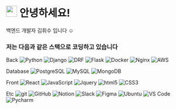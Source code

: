 <h1><img src="https://emojis.slackmojis.com/emojis/images/1531849430/4246/blob-sunglasses.gif?1531849430" width="30"/> 안녕하세요!</h1>


<p>백엔드 개발자 김휘수 입니다 ☺️ 

<h3> 저는 다음과 같은 스택으로 코딩하고 있습니다 </h3>
<p> Back
<img alt="Python" src="https://img.shields.io/badge/-Python-111119??style=flat-square&logo=python&logoColor=white" />
<img alt="Django" src="https://img.shields.io/badge/-Django-112139??style=flat-square&logo=django&logoColor=white" />
<img alt="DRF" src="https://img.shields.io/badge/-DRF-113139??style=flat-square&logo=django&logoColor=white" />
<img alt="Flask" src="https://img.shields.io/badge/-Flask-114139??style=flat-square&logo=flask&logoColor=white" />
<img alt="Docker" src="https://img.shields.io/badge/-Docker-13dd99??style=flat-square&logo=docker&logoColor=white" />
<img alt="Nginx" src="https://img.shields.io/badge/-Nginx-13dd95??style=flat-square&logo=nginx&logoColor=white" />
<img alt="AWS" src="https://img.shields.io/badge/-AWS-13dd90??style=flat-square&logo=amazon&logoColor=white" />

  
<p> Database
<img alt="PostgreSQL" src="https://img.shields.io/badge/-PostgreSQL-11ee80??style=flat-square&logo=postgresql&logoColor=white" />
<img alt="MySQL" src="https://img.shields.io/badge/-MySQL-11ee75??style=flat-square&logo=mysql&logoColor=white" />
<img alt="MongoDB" src="https://img.shields.io/badge/-MongoDB-13ee70??style=flat-square&logo=mongodb&logoColor=white" />


<p> Front
<img alt="React" src="https://img.shields.io/badge/-React-9912FF??style=flat-square&logo=react&logoColor=white" />
<img alt="JavaScript" src="https://img.shields.io/badge/-JavaScript-9932FF??style=flat-square&logo=javascript&logoColor=white" />
<img alt="Jquery" src="https://img.shields.io/badge/-Jquery-8932FF??style=flat-square&logo=jquery&logoColor=white" />
<img alt="html5" src="https://img.shields.io/badge/-HTML5-7932FF??style=flat-square&logo=html5&logoColor=white" />
<img alt="CSS3" src="https://img.shields.io/badge/-CSS3-6932FF??style=flat-square&logo=CSS3&logoColor=white" />
 
  
<p> Etc
<img alt="git" src="https://img.shields.io/badge/-Git-F95032??style=flat-square&logo=git&logoColor=white" />
<img alt="GitHub" src="https://img.shields.io/badge/-GitHub-F96032??style=flat-square&logo=github&logoColor=white" />
<img alt="Notion" src="https://img.shields.io/badge/-Notion-F97032??style=flat-square&logo=notion&logoColor=white" />
<img alt="Slack" src="https://img.shields.io/badge/-Slack-F97532??style=flat-square&logo=slack&logoColor=white" />
<img alt="Figma" src="https://img.shields.io/badge/-Figma-F98032??style=flat-square&logo=figma&logoColor=white" />
<img alt="Ubuntu" src="https://img.shields.io/badge/-Ubuntu-F99852??style=flat-square&logo=ubuntu&logoColor=white" />
<img alt="VS Code" src="https://img.shields.io/badge/-VS Code-F99902??style=flat-square&logo=visualstudiocode&logoColor=white" />
<img alt="Pycharm" src="https://img.shields.io/badge/-Pycharm-F99952??style=flat-square&logo=pycharm&logoColor=white" />
